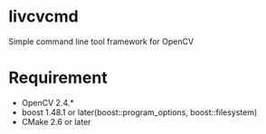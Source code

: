livcvcmd
========

Simple command line tool framework for OpenCV

Requirement
===========


- OpenCV 2.4.*
- boost 1.48.1 or later(boost::program_options, boost::filesystem)
- CMake 2.6 or later

